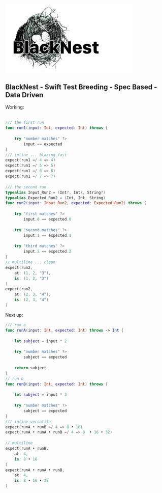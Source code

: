 

<p align="left">
   <img width="400px" src="https://github.com/elm4ward/BlackNest/blob/master/resources/blacknest.png?raw=true" alt="blacknest.png">
</p>

## BlackNest - Swift Test Breeding - Spec Based - Data Driven 


Working:
```swift

/// the first run
func run1(input: Int, expected: Int) throws {

    try "number matches" ?>
        input == expected    
}
/// inline ... blazing fast
expect(run1 =/ 4 => 4)
expect(run1 =/ 5 => 5)
expect(run1 =/ 6 => 6)
expect(run1 =/ 7 => 7)

/// the second run
typealias Input_Run2 = (Int?, Int?, String?)
typealias Expected_Run2 = (Int, Int, String)
func run2(input: Input_Run2, expected: Expected_Run2) throws {

    try "first matches" ?>
        input.0 == expected.0
        
    try "second matches" ?>
        input.1 == expected.1
        
    try "third matches" ?>
        input.2 == expected.2
}
// multiline ... clean
expect(run2,
    at: (1, 2, "3"),
    is: (1, 2, "3")
)
expect(run2,
    at: (2, 3, "4"),
    is: (2, 3, "4")
)
```

Next up:
```swift
/// run a
func runA(input: Int, expected: Int) throws -> Int {

    let subject = input * 2
    
    try "number matches" ?>
        subject == expected 
        
    return subject
}
// run b
func runB(input: Int, expected: Int) throws {

    let subject = input * 3
    
    try "number matches" ?>
        subject == expected   
}
/// inline versatile
expect(runA • runB =/ 4 => 8 • 16)
expect(runA • runA • runB =/ 4 => 8  • 16 • 32)

// multiline
expect(runA • runB,
    at: 4,
    is: 8 • 16
)
expect(runA • runA • runB,
    at: 4,
    is: 8 • 16 • 32
)
```

